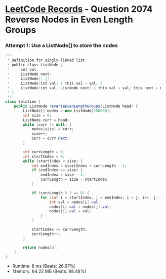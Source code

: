 # [LeetCode Records](../../README.md) - Question 2074 Reverse Nodes in Even Length Groups

### Attempt 1: Use a ListNode[] to store the nodes
```java
/**
 * Definition for singly-linked list.
 * public class ListNode {
 *     int val;
 *     ListNode next;
 *     ListNode() {}
 *     ListNode(int val) { this.val = val; }
 *     ListNode(int val, ListNode next) { this.val = val; this.next = next; }
 * }
 */
class Solution {
    public ListNode reverseEvenLengthGroups(ListNode head) {
        ListNode[] nodes = new ListNode[100000];
        int size = 0;
        ListNode curr = head;
        while (curr != null) {
            nodes[size] = curr;
            size++;
            curr = curr.next;
        }

        int currLength = 1;
        int startIndex = 0;
        while (startIndex < size) {
            int endIndex = startIndex + currLength - 1;
            if (endIndex >= size) {
                endIndex = size - 1;
                currLength = size - startIndex;
            }

            if (currLength % 2 == 0) {
                for (int i = startIndex, j = endIndex; i < j; i++, j--) {
                    int val = nodes[i].val;
                    nodes[i].val = nodes[j].val;
                    nodes[j].val = val;
                }
            }

            startIndex += currLength;
            currLength++;
        }

        return nodes[0];
    }
}
```
- Runtime: 8 ms (Beats: 26.67%)
- Memory: 64.22 MB (Beats: 98.48%)

<br>
